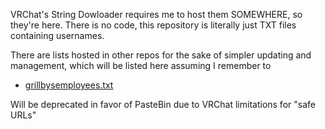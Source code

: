 VRChat's String Dowloader requires me to host them SOMEWHERE, so they're here.
There is no code, this repository is literally just TXT files containing usernames.

There are lists hosted in other repos for the sake of simpler updating and management, which will be listed here assuming I remember to
- [grillbysemployees.txt](https://raw.githubusercontent.com/Toow5/Toow5/main/grillbysemployees.txt)

Will be deprecated in favor of PasteBin due to VRChat limitations for "safe URLs"
